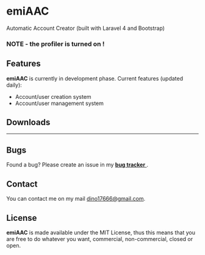 # emiAAC


Automatic Account Creator (built with Laravel 4 and Bootstrap)
### NOTE - the profiler is turned on !

## Features

<b>emiAAC</b> is currently in development phase.
Current features (updated daily):

* Account/user creation system
* Account/user management system


## Downloads


--------------------------

## Bugs


Found a bug? Please create an issue in my [<b>bug tracker</b> ](https://github.com/larryfour/emiAAC/issues).

## Contact

You can contact me on my mail dino17666@gmail.com.

## License

<b>emiAAC</b> is made available under the MIT License, thus this means that you are free to do whatever you want, commercial, non-commercial, closed or open.





